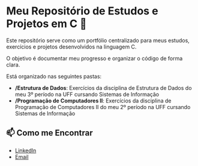 # Meu Repositório de Estudos e Projetos em C 👾

Este repositório serve como um portfólio centralizado para meus estudos, exercícios e projetos desenvolvidos na linguagem C. 

O objetivo é documentar meu progresso e organizar o código de forma clara.

Está organizado nas seguintes pastas:


- **/Estrutura de Dados**: Exercícios da disciplina de Estrutura de Dados do meu 3º período na UFF cursando Sistemas de Informação
- **/Programação de Computadores II**: Exercícios da disciplina de Programação de Computadores II do meu 2º período na UFF cursando Sistemas de Informação

## 📫 Como me Encontrar

- [LinkedIn](https://www.linkedin.com/in/sandy-cabral-57437820a/)
- [Email](mailto:sandycabral@id.uff.br)
